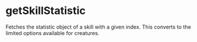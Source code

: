 # getSkillStatistic

Fetches the statistic object of a skill with a given index. This converts to the limited options available for creatures.
